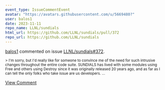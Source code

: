 ```yaml
---
event_type: IssueCommentEvent
avatar: "https://avatars.githubusercontent.com/u/5669480?"
user: balos1
date: 2023-11-11
repo_name: LLNL/sundials
html_url: https://github.com/LLNL/sundials/pull/372
repo_url: https://github.com/LLNL/sundials
---
```


<a href='https://github.com/balos1' target='_blank'>balos1</a> commented on issue <a href='https://github.com/LLNL/sundials/pull/372' target='_blank'>LLNL/sundials#372</a>.

<small>> I'm sorry, but I'd really like for someone to convince me of the need for such intrusive changes throughout the entire code suite. SUNDIALS has lived with some modules using Free and others using Destroy since it was originally released 20 years ago, and as far as I can tell the only folks who take issue are us developers....</small>

<a href='https://github.com/LLNL/sundials/pull/372' target='_blank'>View Comment</a>